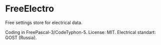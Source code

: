 # FreeElectro
Free settings store for electrical data.

Coding in FreePascal-3/CodeTyphon-5.
License: MIT.
Electrical standart: GOST (Russia).
